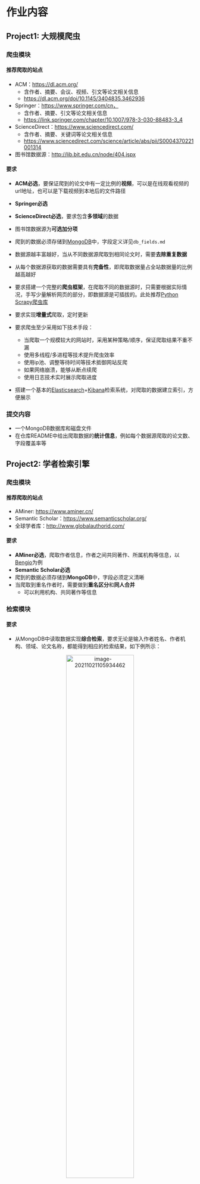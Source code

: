 # 作业内容

## Project1: 大规模爬虫

### 爬虫模块

#### 推荐爬取的站点

- ACM：https://dl.acm.org/ 
  - 含作者、摘要、会议、视频、引文等论文相关信息
  - https://dl.acm.org/doi/10.1145/3404835.3462936
- Springer：https://www.springer.com/cn，
  - 含作者、摘要、引文等论文相关信息
  - https://link.springer.com/chapter/10.1007/978-3-030-88483-3_4
- ScienceDirect：https://www.sciencedirect.com/
  - 含作者、摘要、关键词等论文相关信息
  - https://www.sciencedirect.com/science/article/abs/pii/S0004370221001314
- 图书馆数据源：http://lib.bit.edu.cn/node/404.jspx

#### 要求

+ **ACM必选**，要保证爬到的论文中有一定比例的**视频**，可以是在线观看视频的url地址，也可以是下载视频到本地后的文件路径
+ **Springer必选**
+ **ScienceDirect必选**，要求包含**多领域**的数据
+ 图书馆数据源为**可选加分项**
+ 爬到的数据必须存储到[MongoDB](https://www.mongodb.com)中，字段定义详见`db_fields.md`
+ 数据源越丰富越好，当从不同数据源爬取到相同论文时，需要**去除重复数据**
+ 从每个数据源获取的数据需要具有**完备性**，即爬取数据量占全站数据量的比例越高越好

+ 要求搭建一个完整的**爬虫框架**，在爬取不同的数据源时，只需要根据实际情况，手写少量解析网页的部分，即数据源是可插拔的。此处推荐[Python Scrapy爬虫库](https://scrapy.org)
+ 要求实现**增量式**爬取，定时更新
+ 要求爬虫至少采用如下技术手段：
  + 当爬取一个规模较大的网站时，采用某种策略/顺序，保证爬取结果不重不漏
  + 使用多线程/多进程等技术提升爬虫效率
  + 使用ip池、调整等待时间等技术抵御网站反爬
  + 如果网络崩溃，能够从断点续爬
  + 使用日志技术实时展示爬取进度
+ 搭建一个基本的[Elasticsearch](https://www.elastic.co/)+[Kibana](https://www.elastic.co/cn/kibana/)检索系统，对爬取的数据建立索引，方便展示

### 提交内容

+ 一个MongoDB数据库和磁盘文件
+ 在仓库README中给出爬取数据的**统计信息**，例如每个数据源爬取的论文数、字段覆盖率等



## Project2: 学者检索引擎

### 爬虫模块

#### 推荐爬取的站点

+ AMiner: https://www.aminer.cn/
+ Semantic Scholar：https://www.semanticscholar.org/
+ 全球学者库：http://www.globalauthorid.com/

#### 要求

+ **AMiner必选**，爬取作者信息，作者之间共同著作、所属机构等信息，以[Bengio](https://www.aminer.cn/profile/yoshua-bengio/53f4ba75dabfaed83977b7db)为例
+ **Semantic Scholar必选**
+ 爬到的数据必须存储到**MongoDB**中，字段必须定义清晰
+ 当爬取到重名作者时，需要做到**重名区分**和**同人合并**
  + 可以利用机构、共同著作等信息

### 检索模块

#### 要求

+ 从MongoDB中读取数据实现**综合检索**，要求无论是输入作者姓名、作者机构、领域、论文名称，都能得到相应的检索结果，如下例所示：

<div align="center">
<img src="imgs/1.png" alt="image-20211021105934462" width="60%"/>

<img src="imgs/2.png" alt="image-20211021110021291" width="60%" />
</div>

+ 可以自己实现搜索算法，也可以使用已有的搜索引擎工具，比如**Elasticsearch**（[https://www.elastic.co](https://www.elastic.co/)）
+ 要求展示模块提供**作者网络信息**，可以根据数据库中爬取到的信息，也可以自行分析论文、引文等
+ 利用已有数据对学者进行额外分析是**可选加分项**，例如师门关系、搜索过程中的学者对齐

### 展示模块

#### 要求

+ 设计并实现一个学者搜索引擎网站，包括三个页面：

  + 首页/搜索页

  + 检索结果列表页

  + 作者**Profile页面**，可参考AMiner：

    + 必须包括：

      + 作者个人信息：姓名、照片、职称、所属机构
      + 作者发表论文
      + 作者关系网络，要求以**可视化**形式展现
      
      <div align="center">
        <img src="imgs/3.png" alt="image-20211021192957783" width="40%" />
      </div>

    + 可选加分项：

      + 研究兴趣
      
      <div align="center">
        <img src="imgs/4.png" alt="image-20211021192909751" width="60%" />
      </div>
      
      + H-Index、G-Index等作者统计信息
      
      + 其他有创意的趣味展示

+ 推荐使用Python Django（[https://www.djangoproject.com](https://www.djangoproject.com/)）库来实现


### 提交内容

+ 一个MongoDB数据库
+ 在仓库README中给出爬取数据的**统计信息**，例如每个数据源爬取的学者数、字段覆盖率等

+ 验收时，展示学者检索引擎的检索结果



## Project3: 基于引文网络的论文检索引擎

引文网络是由文献间引用和被引用的关系构成的集合。该网络中的节点是文献，边代表了文献间的引用关系。

### 数据处理模块

+ Semantic Scholar上从2000年以后的英文论文，大小为**120G**。以`sample.jsonl`为例，每行为一条数据，包括论文标题、论文引用和被引关系等字段。完整数据请在确认选题后找助教拷贝

#### 要求

+ 使用大规模数据处理技术，例如Spark
+ 构建**引文网络**来计算论文重要性分数
  + 使用的算法必须说明原理
  + 基于引文网络的重要性分数必须作为一个字段保存进MongoDB数据库

### 检索模块

+ 搭建Elasticsearch实现从某一个或若干字段检索
+ 再**结合**引文网络重要性分数对检索结果进行调整，对比二者，期望引文网络重要性分数对搜索结果有所改善，能结合**具体案例**分析说明
+ 当选中一篇论文后，能够以该节点为中心展示引文网络子图
  + 应当包括之前和之后的节点
  + 应根据节点互相引用的关系、节点重要性筛选出一定数量的节点用于展示
  + 应提供引文网络子图的节点和边的信息，并和展示模块商量好接口定义

### 展示模块

- 设计并实现一个学术论文搜索引擎网站，包括三个页面

  - 首页/搜索页
  - 检索结果列表页，要求：
    - 可以显示ES基础检索结果列表
    - 可以显示基于引文网络重要性分数改善后的检索结果列表

  + 论文详情页面：

    + 基于选中的论文，可视化一个**引文网络子图**，可以参考https://www.connectedpapers.com/。根据重要性分数，节点的大小或颜色应该有所区分
    
    <div align="center">
      <img src="imgs/5.png"/>
    </div>

- 推荐使用Python Django（[https://www.djangoproject.com](https://www.djangoproject.com/)）库来实现

#### 提交内容

+ 一个MongoDB数据库，包含引文网络重要性字段
+ 引文网络的统计信息，节点数、边数、最大出入度等
+ 展示基于引文网络的论文检索引擎的检索结果，并能结合**具体案例**说明基于引文网络的重要性分数对检索结果的改善
+ 展示引文网络子图的可视化效果



# 组队要求

- 分为12个组，每组6人。组内可能会涉及到爬虫、检索、展示等多维度的工作，希望合理分工，紧密配合

- 在**10.23日23:55分**前完成组队，由组长在[腾讯文档](https://docs.qq.com/sheet/DRG1mVW1vUUtQQ0tw)中填写队伍信息

- 在**10.24日23:55分**填写志愿，选择想要完成的Project

- 在**10.25日10点**由助教统一抽选，公布选题结果

- 公布每组选题后，每位同学点击以下链接，按照GitHub Classroom引导完成操作：

  - Project1 : https://classroom.github.com/a/TPfG7zoF
  - Project2 : https://classroom.github.com/a/P5Yd2iMJ
  - Project3 : https://classroom.github.com/a/1HrHYEFk

  其中，队长负责创建队伍，其余队员加入已有队伍即可。注意，队名只能是英文名

- 最终所有仓库都会建立在[BITCS-Information-Retrieval-2021-2022](https://github.com/BITCS-Information-Retrieval-2021-2022)这个GitHub Organization账号下

# 验收（暂定）

| 队伍编号 |   任务   |         组名         |  组长  |                      组员                      |
| :------: | :------: | :------------------: | :----: | :--------------------------------------------: |
|    1     | Project1 |      Breaklunch      | 任翔渝 |        赵烁，赵建飞，池夏烨，徐进，葛琪        |
|    3     | Project1 |        water         |  顾骁  |  朱长昊，王华章，黄鹏，张泽康，赵山博，陈姣玉  |
|    5     | Project1 |        Lumos         | 侯思琦 |     陈芊羽，李佩睿，李晓楠，管熙玉，张垒基     |
|    6     | Project1 | Let's Go for NeurIPS |  王昊  |       刘文鼎，何鹏，王星煜，徐天祥，杨雪       |
|    4     | Project2 |         YYDS         | 国博凯 |     林金坤，陈宝，罗张挥弦，张宇航，侯嘉璐     |
|    10    | Project2 |      TripleSix       | 单则安 |      王奕，崔晓璇，孙春宇，汤泽阳，李育霖      |
|    11    | Project2 |     groupEleven      | 李逸文 |      毕蓓，高思睿，陈轶飞，李晓雨，朱宇博      |
|    12    | Project2 |        YYYTTZ        | 车天一 |       杨舒荀，魏际童，安梦雨，李静，康铠       |
|    2     | Project3 |        otrap         |  张琦  |      梁华健，鲍志浩，严畅，茅晓璐，李和松      |
|    7     | Project3 |        Group7        | 卢一凡 |      杨成，郭倞涛，侯晋宏，田宇航，薛新月      |
|    8     | Project3 |        Team8         |  何妙  |      刘书航，赵冠淇，杨旭，胡旭阳，杨子研      |
|    9     | Project3 |        ma_le         | 王宇杰 | 苏晓阔，汪延诚，刘佳琪，纪雨晨，刘伟杰，陶润洲 |

+ **时间**：2021/12/26日（周日），上午8:00-12:00，下午15:00-17:00

+ **地点**：暂定中教1003会议室，如有变动，会在微信群通知

  + 会议室有投影，需要投影展示，投影仪为HDMI接口，请各组自备**转接头**

+ **验收流程**：

  + 展示时间：15min展示+5min提问
  + 展示内容：包括但不限于整体效果、功能特色、系统架构、代码实现、团队协作情况
  + 展示形式不做限制，以讲清楚作业内容为目的，PPT可根据展示需要选择

+ 文件提交：

  + **代码**部分在验收开始前应当全部上传到小组的GitHub仓库，代码应当结构清晰

    验收时会用Python的[Flake8](https://flake8.pycqa.org/en/latest/)库检查每个小组的代码是否规范，通过检查即可获得代码风格分数，不通过则不会获得

    命令行flake8

    ```
    pip install flake8
    flake8 --max-line-length 127 --ignore=F401,W503 ./
    ```

    vscode配置

    ```
    {
      "python.linting.enabled": true,
      "python.linting.flake8Enabled": true,
      "python.linting.flake8Args": [
          "--max-line-length=127",
          "--ignore=F401, W503"
      ]
    }
    ```

  + **README文件**应该体现出作业要求，此外还要讲述清楚代码目录结构，代码必要说明，部署过程，启动运行流程，依赖的第三方库的目录及版本等，总之，达到路人看到这个文件就能启动这个模块的效果。**该文件将会作为重要评分依据**。
  + **数据部分**应该按照清晰的结构进行存储，验收时拷到助教的移动硬盘中，文件夹中也应当包含一个说明文档
